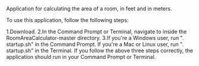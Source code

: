 Application for calculating the area of a room, in feet and in meters.

To use this application, follow the following steps:

1.Download.
2.In the Command Prompt or Terminal, navigate to inside the RoomAreaCalculator-master directory.
3.If you're a Windows user, run ". startup.sh" in the Command Prompt. If you're a Mac or Linux user, run ". startup.sh" in the Terminal.
If you follow the above three steps correctly, the application should run in your Command Prompt or Terminal.
